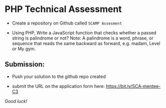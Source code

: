 # PHP Technical Assessment  

- Create a repository on Github called ``SCAMP Assesment``

- Using PHP,  Write a JavaScript function that checks whether a passed string is palindrome or not?
Note: A palindrome is a word, phrase, or sequence that reads the same backward as forward, e.g. madam, Level or My gym.

## Submission: 

- Push your solution to the github repo created 

- submit the URL on the application form here: https://bit.ly/SCA-mentee-C3

*Good luck!*

